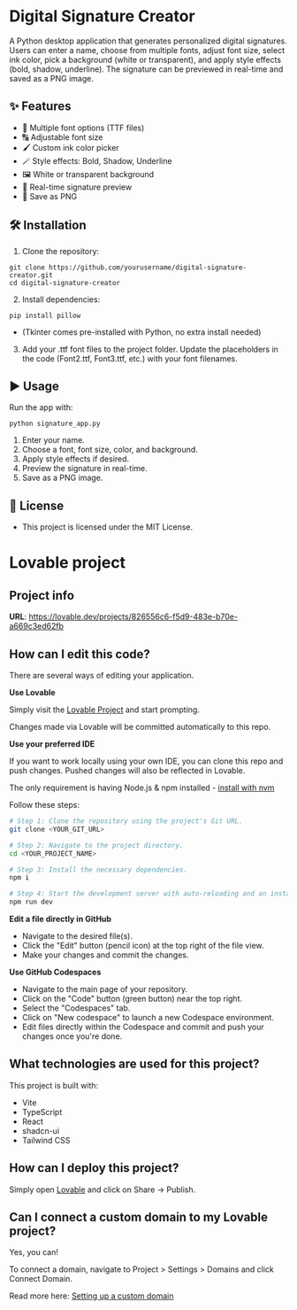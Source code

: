 # Digital Signature Creator

A Python desktop application that generates personalized digital signatures.
Users can enter a name, choose from multiple fonts, adjust font size, select ink color, pick a background (white or transparent), and apply style effects (bold, shadow, underline). The signature can be previewed in real-time and saved as a PNG image.

## ✨ Features

- 🎨 Multiple font options (TTF files)
- 🔠 Adjustable font size
- 🖌️ Custom ink color picker
- 🪄 Style effects: Bold, Shadow, Underline
- 🖼️ White or transparent background
- 👀 Real-time signature preview
- 💾 Save as PNG

## 🛠️ Installation

1. Clone the repository:
```
git clone https://github.com/yourusername/digital-signature-creator.git
cd digital-signature-creator
```

2. Install dependencies:
```
pip install pillow
```
- (Tkinter comes pre-installed with Python, no extra install needed)

3. Add your .ttf font files to the project folder.
Update the placeholders in the code (Font2.ttf, Font3.ttf, etc.) with your font filenames.

## ▶️ Usage

Run the app with:

```
python signature_app.py
```

1. Enter your name.
2. Choose a font, font size, color, and background.
3. Apply style effects if desired.
4. Preview the signature in real-time.
5. Save as a PNG image.

## 📜 License
- This project is licensed under the MIT License.

# Lovable project

## Project info

**URL**: https://lovable.dev/projects/826556c6-f5d9-483e-b70e-a669c3ed62fb

## How can I edit this code?

There are several ways of editing your application.

**Use Lovable**

Simply visit the [Lovable Project](https://lovable.dev/projects/826556c6-f5d9-483e-b70e-a669c3ed62fb) and start prompting.

Changes made via Lovable will be committed automatically to this repo.

**Use your preferred IDE**

If you want to work locally using your own IDE, you can clone this repo and push changes. Pushed changes will also be reflected in Lovable.

The only requirement is having Node.js & npm installed - [install with nvm](https://github.com/nvm-sh/nvm#installing-and-updating)

Follow these steps:

```sh
# Step 1: Clone the repository using the project's Git URL.
git clone <YOUR_GIT_URL>

# Step 2: Navigate to the project directory.
cd <YOUR_PROJECT_NAME>

# Step 3: Install the necessary dependencies.
npm i

# Step 4: Start the development server with auto-reloading and an instant preview.
npm run dev
```

**Edit a file directly in GitHub**

- Navigate to the desired file(s).
- Click the "Edit" button (pencil icon) at the top right of the file view.
- Make your changes and commit the changes.

**Use GitHub Codespaces**

- Navigate to the main page of your repository.
- Click on the "Code" button (green button) near the top right.
- Select the "Codespaces" tab.
- Click on "New codespace" to launch a new Codespace environment.
- Edit files directly within the Codespace and commit and push your changes once you're done.

## What technologies are used for this project?

This project is built with:

- Vite
- TypeScript
- React
- shadcn-ui
- Tailwind CSS

## How can I deploy this project?

Simply open [Lovable](https://lovable.dev/projects/826556c6-f5d9-483e-b70e-a669c3ed62fb) and click on Share -> Publish.

## Can I connect a custom domain to my Lovable project?

Yes, you can!

To connect a domain, navigate to Project > Settings > Domains and click Connect Domain.

Read more here: [Setting up a custom domain](https://docs.lovable.dev/tips-tricks/custom-domain#step-by-step-guide)
